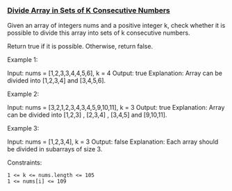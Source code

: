 ### [Divide Array in Sets of K Consecutive Numbers](https://leetcode.com/problems/divide-array-in-sets-of-k-consecutive-numbers)
Given an array of integers nums and a positive integer k, check whether it is possible to divide this array into sets of k consecutive numbers.

Return true if it is possible. Otherwise, return false.

 

Example 1:

Input: nums = [1,2,3,3,4,4,5,6], k = 4
Output: true
Explanation: Array can be divided into [1,2,3,4] and [3,4,5,6].

Example 2:

Input: nums = [3,2,1,2,3,4,3,4,5,9,10,11], k = 3
Output: true
Explanation: Array can be divided into [1,2,3] , [2,3,4] , [3,4,5] and [9,10,11].

Example 3:

Input: nums = [1,2,3,4], k = 3
Output: false
Explanation: Each array should be divided in subarrays of size 3.

 

Constraints:

    1 <= k <= nums.length <= 105
    1 <= nums[i] <= 109

